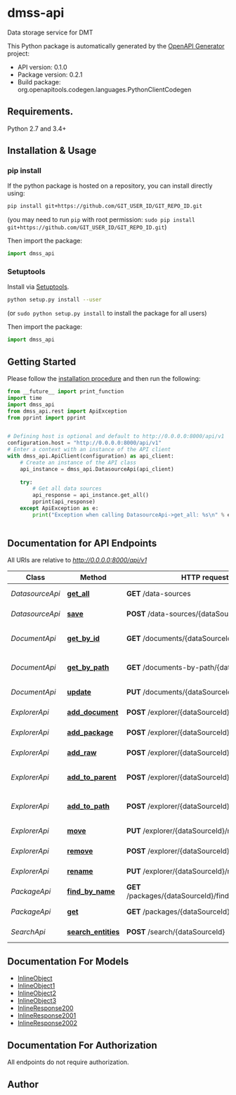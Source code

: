 # dmss-api
Data storage service for DMT

This Python package is automatically generated by the [OpenAPI Generator](https://openapi-generator.tech) project:

- API version: 0.1.0
- Package version: 0.2.1
- Build package: org.openapitools.codegen.languages.PythonClientCodegen

## Requirements.

Python 2.7 and 3.4+

## Installation & Usage
### pip install

If the python package is hosted on a repository, you can install directly using:

```sh
pip install git+https://github.com/GIT_USER_ID/GIT_REPO_ID.git
```
(you may need to run `pip` with root permission: `sudo pip install git+https://github.com/GIT_USER_ID/GIT_REPO_ID.git`)

Then import the package:
```python
import dmss_api
```

### Setuptools

Install via [Setuptools](http://pypi.python.org/pypi/setuptools).

```sh
python setup.py install --user
```
(or `sudo python setup.py install` to install the package for all users)

Then import the package:
```python
import dmss_api
```

## Getting Started

Please follow the [installation procedure](#installation--usage) and then run the following:

```python
from __future__ import print_function
import time
import dmss_api
from dmss_api.rest import ApiException
from pprint import pprint


# Defining host is optional and default to http://0.0.0.0:8000/api/v1
configuration.host = "http://0.0.0.0:8000/api/v1"
# Enter a context with an instance of the API client
with dmss_api.ApiClient(configuration) as api_client:
    # Create an instance of the API class
    api_instance = dmss_api.DatasourceApi(api_client)
    
    try:
        # Get all data sources
        api_response = api_instance.get_all()
        pprint(api_response)
    except ApiException as e:
        print("Exception when calling DatasourceApi->get_all: %s\n" % e)
    
```

## Documentation for API Endpoints

All URIs are relative to *http://0.0.0.0:8000/api/v1*

Class | Method | HTTP request | Description
------------ | ------------- | ------------- | -------------
*DatasourceApi* | [**get_all**](docs/DatasourceApi.md#get_all) | **GET** /data-sources | Get all data sources
*DatasourceApi* | [**save**](docs/DatasourceApi.md#save) | **POST** /data-sources/{dataSourceId} | Add data source
*DocumentApi* | [**get_by_id**](docs/DocumentApi.md#get_by_id) | **GET** /documents/{dataSourceId}/{documentId} | Get document by ID
*DocumentApi* | [**get_by_path**](docs/DocumentApi.md#get_by_path) | **GET** /documents-by-path/{dataSourceId} | Get document by path
*DocumentApi* | [**update**](docs/DocumentApi.md#update) | **PUT** /documents/{dataSourceId}/{documentId} | Update document
*ExplorerApi* | [**add_document**](docs/ExplorerApi.md#add_document) | **POST** /explorer/{dataSourceId}/add-document | Add document
*ExplorerApi* | [**add_package**](docs/ExplorerApi.md#add_package) | **POST** /explorer/{dataSourceId}/add-package | Add package
*ExplorerApi* | [**add_raw**](docs/ExplorerApi.md#add_raw) | **POST** /explorer/{dataSourceId}/add-raw | Add raw document
*ExplorerApi* | [**add_to_parent**](docs/ExplorerApi.md#add_to_parent) | **POST** /explorer/{dataSourceId}/add-to-parent | Add document to parent
*ExplorerApi* | [**add_to_path**](docs/ExplorerApi.md#add_to_path) | **POST** /explorer/{dataSourceId}/add-to-path | Add document to path
*ExplorerApi* | [**move**](docs/ExplorerApi.md#move) | **PUT** /explorer/{dataSourceId}/move | Move document
*ExplorerApi* | [**remove**](docs/ExplorerApi.md#remove) | **POST** /explorer/{dataSourceId}/remove | Remove document
*ExplorerApi* | [**rename**](docs/ExplorerApi.md#rename) | **PUT** /explorer/{dataSourceId}/rename | Rename document
*PackageApi* | [**find_by_name**](docs/PackageApi.md#find_by_name) | **GET** /packages/{dataSourceId}/findByName/{name} | Query packages
*PackageApi* | [**get**](docs/PackageApi.md#get) | **GET** /packages/{dataSourceId} | Get packages
*SearchApi* | [**search_entities**](docs/SearchApi.md#search_entities) | **POST** /search/{dataSourceId} | Search for entities


## Documentation For Models

 - [InlineObject](docs/InlineObject.md)
 - [InlineObject1](docs/InlineObject1.md)
 - [InlineObject2](docs/InlineObject2.md)
 - [InlineObject3](docs/InlineObject3.md)
 - [InlineResponse200](docs/InlineResponse200.md)
 - [InlineResponse2001](docs/InlineResponse2001.md)
 - [InlineResponse2002](docs/InlineResponse2002.md)


## Documentation For Authorization

 All endpoints do not require authorization.

## Author




